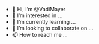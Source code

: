 - 👋 Hi, I’m @VadiMayer
- 👀 I’m interested in ...
- 🌱 I’m currently learning ...
- 💞️ I’m looking to collaborate on ...
- 📫 How to reach me ...

<!---
VadiMayer/VadiMayer is a ✨ special ✨ repository because its `README.md` (this file) appears on your GitHub profile.
You can click the Preview link to take a look at your changes.
--->
